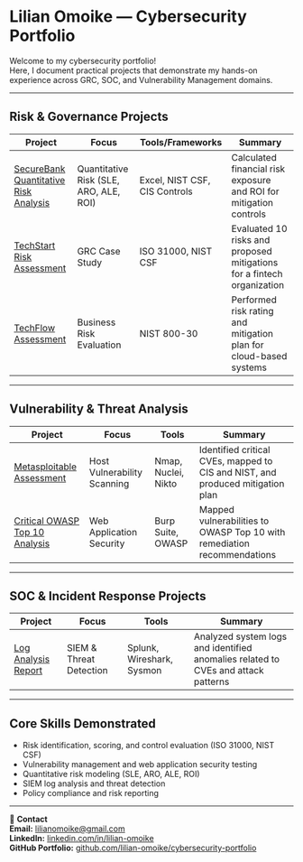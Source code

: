 # Lilian Omoike — Cybersecurity Portfolio

Welcome to my cybersecurity portfolio!  
Here, I document practical projects that demonstrate my hands-on experience across GRC, SOC, and Vulnerability Management domains.

---

##  Risk & Governance Projects
| Project | Focus | Tools/Frameworks | Summary |
|----------|-------|------------------|----------|
| [SecureBank Quantitative Risk Analysis](https://github.com/Omoike-lilian/lilian-omoike-cybersecurity-portfolio/blob/main/SecureBank_Risk_Assessment/README.md) | Quantitative Risk (SLE, ARO, ALE, ROI) | Excel, NIST CSF, CIS Controls | Calculated financial risk exposure and ROI for mitigation controls |
| [TechStart Risk Assessment](https://github.com/Omoike-lilian/lilian-omoike-cybersecurity-portfolio/tree/main/TechStart) | GRC Case Study | ISO 31000, NIST CSF | Evaluated 10 risks and proposed mitigations for a fintech organization |
| [TechFlow Assessment](https://github.com/Omoike-lilian/lilian-omoike-cybersecurity-portfolio/blob/main/TechFlow/READ.md) | Business Risk Evaluation | NIST 800-30 | Performed risk rating and mitigation plan for cloud-based systems |

---

##  Vulnerability & Threat Analysis
| Project | Focus | Tools | Summary |
|----------|-------|-------|----------|
| [Metasploitable Assessment](https://github.com/Omoike-lilian/lilian-omoike-cybersecurity-portfolio/blob/main/Metasploitable%20Lab/READ.md) | Host Vulnerability Scanning | Nmap, Nuclei, Nikto | Identified critical CVEs, mapped to CIS and NIST, and produced mitigation plan |
| [Critical OWASP Top 10 Analysis](https://github.com/Omoike-lilian/lilian-omoike-cybersecurity-portfolio/tree/main/OWASP_Lab) | Web Application Security | Burp Suite, OWASP | Mapped vulnerabilities to OWASP Top 10 with remediation recommendations |

---

##  SOC & Incident Response Projects
| Project | Focus | Tools | Summary |
|----------|-------|-------|----------|
| [Log Analysis Report](SOC_Analysis/Log_Analysis/README.md) | SIEM & Threat Detection | Splunk, Wireshark, Sysmon | Analyzed system logs and identified anomalies related to CVEs and attack patterns |

---

##  Core Skills Demonstrated
- Risk identification, scoring, and control evaluation (ISO 31000, NIST CSF)
- Vulnerability management and web application security testing
- Quantitative risk modeling (SLE, ARO, ALE, ROI)
- SIEM log analysis and threat detection
- Policy compliance and risk reporting

---

📧 **Contact**  
**Email:** lilianomoike@gmail.com  
**LinkedIn:** [linkedin.com/in/lilian-omoike](#)  
**GitHub Portfolio:** [github.com/lilian-omoike/cybersecurity-portfolio](#)
